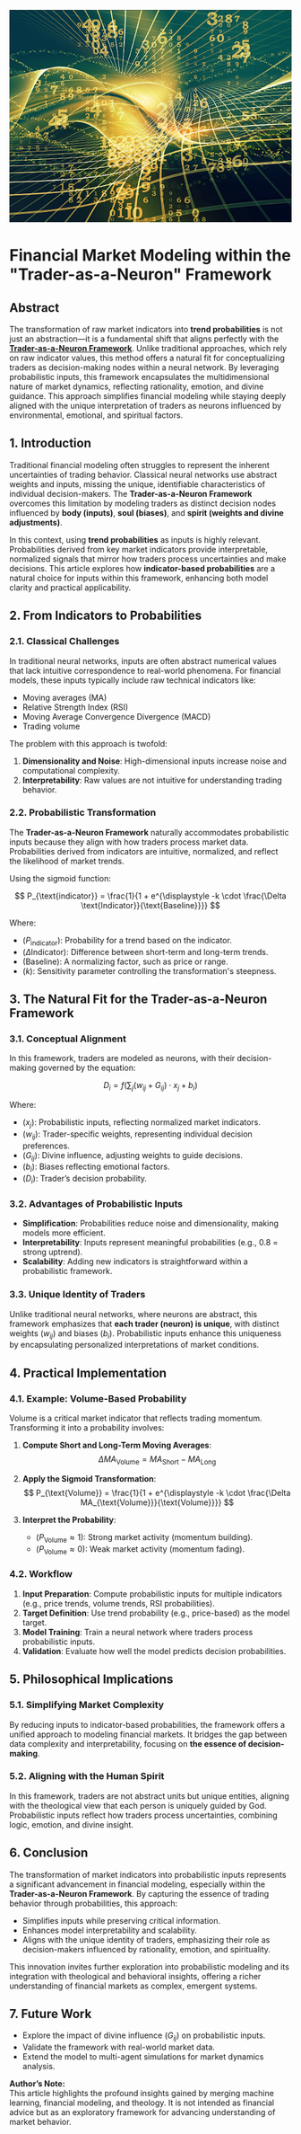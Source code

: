 ![Probability](./images/probability.jpg "enter image title here")

# Financial Market Modeling within the "Trader-as-a-Neuron" Framework

## Abstract

The transformation of raw market indicators into **trend probabilities** is not just an abstraction—it is a fundamental shift that aligns perfectly with the **[Trader-as-a-Neuron Framework](https://blog.quantiota.ai/page/9/the-governing-equation-of-financial-markets-a-unified-framework/)**. Unlike traditional approaches, which rely on raw indicator values, this method offers a natural fit for conceptualizing traders as decision-making nodes within a neural network. By leveraging probabilistic inputs, this framework encapsulates the multidimensional nature of market dynamics, reflecting rationality, emotion, and divine guidance. This approach simplifies financial modeling while staying deeply aligned with the unique interpretation of traders as neurons influenced by environmental, emotional, and spiritual factors.



## 1. Introduction

Traditional financial modeling often struggles to represent the inherent uncertainties of trading behavior. Classical neural networks use abstract weights and inputs, missing the unique, identifiable characteristics of individual decision-makers. The **Trader-as-a-Neuron Framework** overcomes this limitation by modeling traders as distinct decision nodes influenced by **body (inputs)**, **soul (biases)**, and **spirit (weights and divine adjustments)**.

In this context, using **trend probabilities** as inputs is highly relevant. Probabilities derived from key market indicators provide interpretable, normalized signals that mirror how traders process uncertainties and make decisions. This article explores how **indicator-based probabilities** are a natural choice for inputs within this framework, enhancing both model clarity and practical applicability.



## 2. From Indicators to Probabilities

### 2.1. Classical Challenges

In traditional neural networks, inputs are often abstract numerical values that lack intuitive correspondence to real-world phenomena. For financial models, these inputs typically include raw technical indicators like:

- Moving averages (MA)
- Relative Strength Index (RSI)
- Moving Average Convergence Divergence (MACD)
- Trading volume

The problem with this approach is twofold:

1. **Dimensionality and Noise**: High-dimensional inputs increase noise and computational complexity.
2. **Interpretability**: Raw values are not intuitive for understanding trading behavior.

### 2.2. Probabilistic Transformation

The **Trader-as-a-Neuron Framework** naturally accommodates probabilistic inputs because they align with how traders process market data. Probabilities derived from indicators are intuitive, normalized, and reflect the likelihood of market trends.

Using the sigmoid function:

$$
P_{\text{indicator}} = \frac{1}{1 + e^{\displaystyle -k \cdot \frac{\Delta \text{Indicator}}{\text{Baseline}}}}
$$

Where:

- ($P_{\text{indicator}}$): Probability for a trend based on the indicator.
- ($\Delta \text{Indicator}$): Difference between short-term and long-term trends.
- ($\text{Baseline}$): A normalizing factor, such as price or range.
- ($k$): Sensitivity parameter controlling the transformation's steepness.



## 3. The Natural Fit for the Trader-as-a-Neuron Framework

### 3.1. Conceptual Alignment

In this framework, traders are modeled as neurons, with their decision-making governed by the equation:

$$
D_i = f\left(\sum_{j} (w_{ij} + G_{ij}) \cdot x_j + b_i\right)
$$

Where:

- ($x_j$): Probabilistic inputs, reflecting normalized market indicators.
- ($w_{ij}$): Trader-specific weights, representing individual decision preferences.
- ($G_{ij}$): Divine influence, adjusting weights to guide decisions.
- ($b_i$): Biases reflecting emotional factors.
- ($D_i$): Trader’s decision probability.

### 3.2. Advantages of Probabilistic Inputs

- **Simplification**: Probabilities reduce noise and dimensionality, making models more efficient.
- **Interpretability**: Inputs represent meaningful probabilities (e.g., 0.8 = strong uptrend).
- **Scalability**: Adding new indicators is straightforward within a probabilistic framework.

### 3.3. Unique Identity of Traders

Unlike traditional neural networks, where neurons are abstract, this framework emphasizes that **each trader (neuron) is unique**, with distinct weights ($w_{ij}$) and biases ($b_i$). Probabilistic inputs enhance this uniqueness by encapsulating personalized interpretations of market conditions.



## 4. Practical Implementation

### 4.1. Example: Volume-Based Probability

Volume is a critical market indicator that reflects trading momentum. Transforming it into a probability involves:

1. **Compute Short and Long-Term Moving Averages**:
   $$
   \Delta MA_{\text{Volume}} = MA_{\text{Short}} - MA_{\text{Long}}
  $$

2. **Apply the Sigmoid Transformation**:
$$
   P_{\text{Volume}} = \frac{1}{1 + e^{\displaystyle -k \cdot \frac{\Delta MA_{\text{Volume}}}{\text{Volume}}}}
$$

3. **Interpret the Probability**:
   - ($P_{\text{Volume}} \approx 1$): Strong market activity (momentum building).
   - ($P_{\text{Volume}} \approx 0$): Weak market activity (momentum fading).

### 4.2. Workflow

1. **Input Preparation**: Compute probabilistic inputs for multiple indicators (e.g., price trends, volume trends, RSI probabilities).
2. **Target Definition**: Use trend probability (e.g., price-based) as the model target.
3. **Model Training**: Train a neural network where traders process probabilistic inputs.
4. **Validation**: Evaluate how well the model predicts decision probabilities.



## 5. Philosophical Implications

### 5.1. Simplifying Market Complexity

By reducing inputs to indicator-based probabilities, the framework offers a unified approach to modeling financial markets. It bridges the gap between data complexity and interpretability, focusing on **the essence of decision-making**.

### 5.2. Aligning with the Human Spirit

In this framework, traders are not abstract units but unique entities, aligning with the theological view that each person is uniquely guided by God. Probabilistic inputs reflect how traders process uncertainties, combining logic, emotion, and divine insight.



## 6. Conclusion

The transformation of market indicators into probabilistic inputs represents a significant advancement in financial modeling, especially within the **Trader-as-a-Neuron Framework**. By capturing the essence of trading behavior through probabilities, this approach:

- Simplifies inputs while preserving critical information.
- Enhances model interpretability and scalability.
- Aligns with the unique identity of traders, emphasizing their role as decision-makers influenced by rationality, emotion, and spirituality.

This innovation invites further exploration into probabilistic modeling and its integration with theological and behavioral insights, offering a richer understanding of financial markets as complex, emergent systems.



## 7. Future Work

- Explore the impact of divine influence ($G_{ij}$) on probabilistic inputs.
- Validate the framework with real-world market data.
- Extend the model to multi-agent simulations for market dynamics analysis.  


**Author’s Note:**  
This article highlights the profound insights gained by merging machine learning, financial modeling, and theology. It is not intended as financial advice but as an exploratory framework for advancing understanding of market behavior.